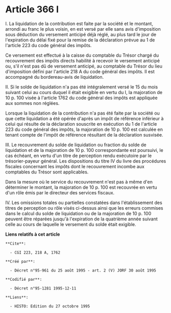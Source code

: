 # Article 366 I

I. La liquidation de la contribution est faite par la société et le montant, arrondi au franc le plus voisin, en est versé
par elle sans avis d'imposition sous déduction du versement anticipé déjà réglé, au plus tard le jour de l'expiration du
délai fixé pour la remise de la déclaration prévue au 1 de l'article 223 du code général des impôts.

Ce versement est effectué à la caisse du comptable du Trésor chargé du recouvrement des impôts directs habilité à recevoir le
versement anticipé ou, s'il n'est pas dû de versement anticipé, au comptable du Trésor du lieu d'imposition défini par
l'article 218 A du code général des impôts. Il est accompagné du bordereau-avis de liquidation.

II. Si le solde de liquidation n'a pas été intégralement versé le 15 du mois suivant celui au cours duquel il était exigible
en vertu du I, la majoration de 10 p. 100 visée à l'article 1762 du code général des impôts est appliquée aux sommes non
réglées.

Lorsque la liquidation de la contribution n'a pas été faite par la société ou que cette liquidation a été opérée d'après un
impôt de référence inférieur à celui qui résulte de la déclaration souscrite en exécution du 1 de l'article 223 du code
général des impôts, la majoration de 10 p. 100 est calculée en tenant compte de l'impôt de référence résultant de la
déclaration susvisée.

III. Le recouvrement du solde de liquidation ou fraction du solde de liquidation et de la majoration de 10 p. 100
correspondante est poursuivi, le cas échéant, en vertu d'un titre de perception rendu exécutoire par le trésorier-payeur
général. Les dispositions du titre IV du livre des procédures fiscales concernant les impôts dont le recouvrement incombe aux
comptables du Trésor sont applicables.

Dans la mesure où le service du recouvrement n'est pas à même d'en déterminer le montant, la majoration de 10 p. 100 est
recouvrée en vertu d'un rôle émis par le directeur des services fiscaux.

IV. Les omissions totales ou partielles constatées dans l'établissement des titres de perception ou rôle visés ci-dessus
ainsi que les erreurs commises dans le calcul du solde de liquidation ou de la majoration de 10 p. 100 peuvent être réparées
jusqu'à l'expiration de la quatrième année suivant celle au cours de laquelle le versement du solde était exigible.

**Liens relatifs à cet article**

	**Cite**:

	  - CGI 223, 218 A, 1762

	**Créé par**:

	  - Décret n°95-961 du 25 août 1995 - art. 2 (V) JORF 30 août 1995

	**Codifié par**:

	  - Décret n°95-1281 1995-12-11

	**Liens**:

	  - HISTO: Edition du 27 octobre 1995
